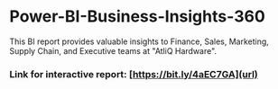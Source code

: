 # Power-BI-Business-Insights-360
This BI report provides valuable insights to Finance, Sales, Marketing, Supply Chain, and Executive teams at "AtliQ Hardware".
### Link for interactive report: [https://bit.ly/4aEC7GA](url)
